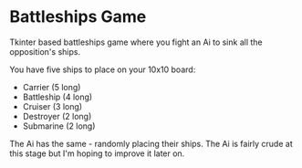 # Battleships Game

Tkinter based battleships game where you fight an Ai to sink all the opposition's ships.

You have five ships to place on your 10x10 board:

- Carrier (5 long)
- Battleship (4 long)
- Cruiser (3 long)
- Destroyer (2 long)
- Submarine (2 long)

The Ai has the same - randomly placing their ships.
The Ai is fairly crude at this stage but I'm hoping to improve it later on.
